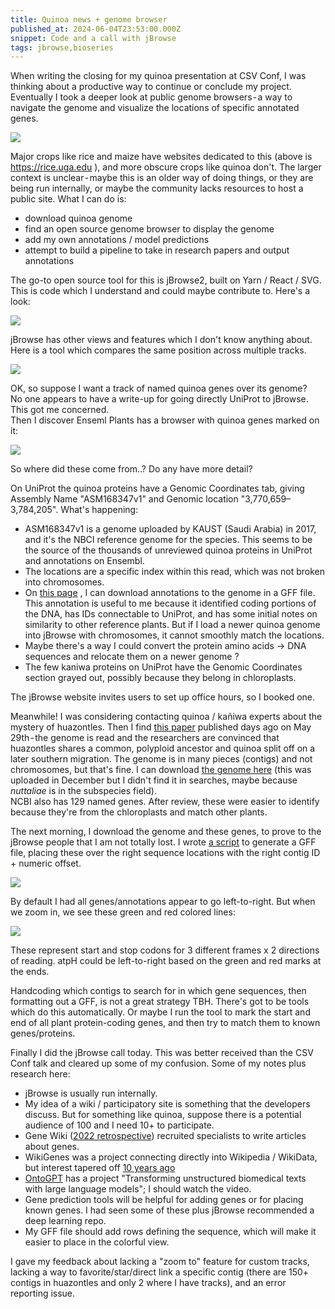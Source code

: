 ```yaml
---
title: Quinoa news + genome browser
published_at: 2024-06-04T23:53:00.000Z
snippet: Code and a call with jBrowse
tags: jbrowse,bioseries
---
```


When writing the closing for my quinoa presentation at CSV Conf, I was thinking about a productive way to continue or conclude my project. Eventually I took a deeper look at public genome browsers - a way to navigate the genome and visualize the locations of specific annotated genes.

<img src="/blog-images/gbrowse-1.png"/>
<br/>

Major crops like rice and maize have websites dedicated to this (above is https://rice.uga.edu ), and more obscure crops like quinoa don't. The larger context is unclear - maybe this is an older way of doing things, or they are being run internally, or maybe the community lacks resources to host a public site. What I can do is:
- download quinoa genome
- find an open source genome browser to display the genome
- add my own annotations / model predictions
- attempt to build a pipeline to take in research papers and output annotations

The go-to open source tool for this is jBrowse2, built on Yarn / React / SVG. This is code which I understand and could maybe contribute to. Here's a look:

<img src="/blog-images/gbrowse-2.png"/>
<br/>

jBrowse has other views and features which I don't know anything about. Here is a tool which compares the same position across multiple tracks.

<img src="/blog-images/gbrowse-3.png"/>
<br/>

OK, so suppose I want a track of named quinoa genes over its genome?<br/>
No one appears to have a write-up for going directly UniProt to jBrowse. This got me concerned.<br/>
Then I discover Enseml Plants has a browser with quinoa genes marked on it:

<img src="/blog-images/gbrowse-4.png"/>
<br/>

So where did these come from..? Do any have more detail?

On UniProt the quinoa proteins have a Genomic Coordinates tab, giving Assembly Name "ASM168347v1" and Genomic location "3,770,659–3,784,205". What's happening:

- ASM168347v1 is a genome uploaded by KAUST (Saudi Arabia) in 2017, and it's the NBCI reference genome for the species. This seems to be the source of the thousands of unreviewed quinoa proteins in UniProt and annotations on Ensembl.
- The locations are a specific index within this read, which was not broken into chromosomes.
- On [this page](https://www.ncbi.nlm.nih.gov/datasets/genome/GCF_001683475.1/) , I can download annotations to the genome in a GFF file. This annotation is useful to me because it identified coding portions of the DNA, has IDs connectable to UniProt, and has some initial notes on similarity to other reference plants. But if I load a newer quinoa genome into jBrowse with chromosomes, it cannot smoothly match the locations.
- Maybe there's a way I could convert the protein amino acids -> DNA sequences and relocate them on a newer  genome ?
- The few kaniwa proteins on UniProt have the Genomic Coordinates section grayed out, possibly because they belong in chloroplasts.

The jBrowse website invites users to set up office hours, so I booked one.

Meanwhile! I was considering contacting quinoa / kañiwa experts about the mystery of huazontles. Then I find [this paper](https://www.ncbi.nlm.nih.gov/pmc/articles/PMC11137100/) published days ago on May 29th - the genome is read and the researchers are convinced that huazontles shares a common, polyploid ancestor and quinoa split off on a later southern migration. The genome is in many pieces (contigs) and not chromosomes, but that's fine. I can download [the genome here](https://www.ncbi.nlm.nih.gov/datasets/genome/GCA_034703905.1/) (this was uploaded in December but I didn't find it in searches, maybe because *nuttaliae* is in the subspecies field).<br/>
NCBI also has 129 named genes. After review, these were easier to identify because they're from the chloroplasts and match other plants.

The next morning, I download the genome and these genes, to prove to the jBrowse people that I am not totally lost. I wrote [a script](https://gist.github.com/mapmeld/85e8647601b019c5d3b57d3f62454009) to generate a GFF file, placing these over the right sequence locations with the right contig ID + numeric offset.

<img src="/blog-images/gbrowse-5.png"/>
<br/>

By default I had all genes/annotations appear to go left-to-right. But when we zoom in, we see these green and red colored lines:

<img src="/blog-images/gbrowse-6.png"/>
<br/>

These represent start and stop codons for 3 different frames x 2 directions of reading. atpH could be left-to-right based on the green and red marks at the ends.

Handcoding which contigs to search for in which gene sequences, then formatting out a GFF, is not a great strategy TBH.  There's got to be tools which do this automatically. Or maybe I run the tool to mark the start and end of all plant protein-coding genes, and then try to match them to known genes/proteins.

Finally I did the jBrowse call today. This was better received than the CSV Conf talk
and cleared up some of my confusion. Some of my notes plus research here:

- jBrowse is usually run internally.
- My idea of a wiki / participatory site is something that the developers discuss. But for something like quinoa, suppose there is a potential audience of 100 and I need 10+ to participate.
- Gene Wiki ([2022 retrospective](https://www.science.co.il/hi/pub/Gene-Wiki-Reviews-project.pdf)) recruited specialists to write articles about genes.
- WikiGenes was a project connecting directly into Wikipedia / WikiData, but interest tapered off [10 years ago](https://www.biostars.org/p/87822/)
- [OntoGPT](https://github.com/monarch-initiative/ontogpt) has a project "Transforming unstructured biomedical texts with large language models"; I should watch the video.
- Gene prediction tools will be helpful for adding genes or for placing known genes. I had seen some of these plus jBrowse recommended a deep learning repo.
- My GFF file should add rows defining the sequence, which will make it easier to place in the colorful view.

I gave my feedback about lacking a "zoom to" feature for custom tracks, lacking a way to favorite/star/direct link a specific contig (there are 150+ contigs in huazontles and only 2 where I have tracks), and an error reporting issue.

<br/>
<br/>
<br/>
